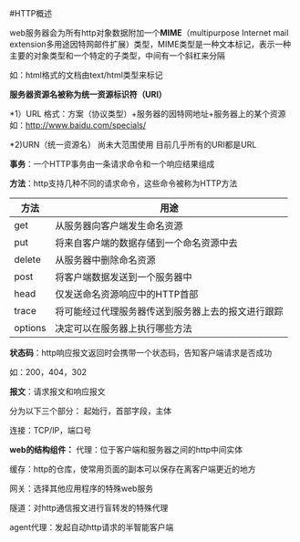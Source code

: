 #HTTP概述

web服务器会为所有http对象数据附加一个**MIME**（multipurpose Internet mail extension多用途因特网邮件扩展）类型，MIME类型是一种文本标记，表示一种主要的对象类型和一个特定的子类型，中间有一个斜杠来分隔

如：html格式的文档由text/html类型来标记

**服务器资源名被称为统一资源标识符（URI）**

*1）URL
格式：方案（协议类型）+服务器的因特网地址+服务器上的某个资源
如：http://www.baidu.com/specials/

*2)URN（统一资源名）
尚未大范围使用
目前几乎所有的URI都是URL

**事务**：一个HTTP事务由一条请求命令和一个响应结果组成

**方法**：http支持几种不同的请求命令，这些命令被称为HTTP方法

方法        |  用途
-----------|-----------------------------------
get       |       从服务器向客户端发生命名资源
put       |    将来自客户端的数据存储到一个命名资源中去
delete    |     从服务器中删除命名资源
post      |       将客户端数据发送到一个服务器中
head      |      仅发送命名资源响应中的HTTP首部
trace     |     将可能经过代理服务器传送到服务器上去的报文进行跟踪
options   |    决定可以在服务器上执行哪些方法


**状态码**：http响应报文返回时会携带一个状态码，告知客户端请求是否成功

如：200，404，302

**报文**：请求报文和响应报文

分为以下三个部分：
起始行，首部字段，主体

连接：TCP/IP，端口号

**web的结构组件：**
代理：位于客户端和服务器之间的http中间实体

缓存：http的仓库，使常用页面的副本可以保存在离客户端更近的地方

网关：选择其他应用程序的特殊web服务

隧道：对http通信报文进行盲转发的特殊代理

agent代理：发起自动http请求的半智能客户端
